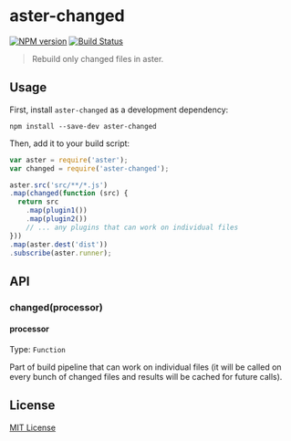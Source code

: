 # aster-changed
[![NPM version][npm-image]][npm-url]
[![Build Status][travis-image]][travis-url]

> Rebuild only changed files in aster.

## Usage

First, install `aster-changed` as a development dependency:

```shell
npm install --save-dev aster-changed
```

Then, add it to your build script:

```javascript
var aster = require('aster');
var changed = require('aster-changed');

aster.src('src/**/*.js')
.map(changed(function (src) {
  return src
    .map(plugin1())
    .map(plugin2())
    // ... any plugins that can work on individual files
}))
.map(aster.dest('dist'))
.subscribe(aster.runner);
```

## API

### changed(processor)

#### processor
Type: `Function`

Part of build pipeline that can work on individual files (it will be called on every bunch of changed files and results will be cached for future calls).

## License

[MIT License](http://en.wikipedia.org/wiki/MIT_License)

[npm-url]: https://npmjs.org/package/aster-changed
[npm-image]: https://badge.fury.io/js/aster-changed.png

[travis-url]: http://travis-ci.org/asterjs/aster-changed
[travis-image]: https://secure.travis-ci.org/asterjs/aster-changed.png?branch=master
